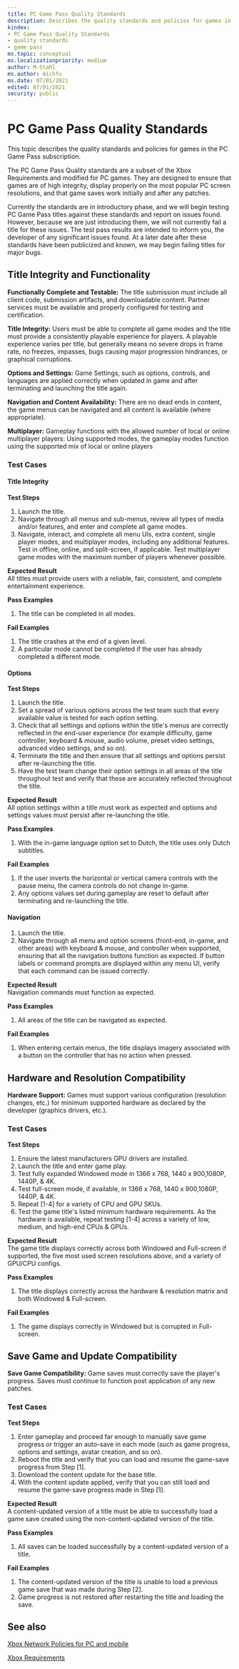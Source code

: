 ```yaml
---
title: PC Game Pass Quality Standards
description: Describes the quality standards and policies for games in the PC Game Pass subscription.
kindex:
- PC Game Pass Quality Standards
- quality standards
- game pass
ms.topic: conceptual
ms.localizationpriority: medium
author: M-Stahl
ms.author: michfu
ms.date: 07/01/2021
edited: 07/01/2021
security: public
---
```


# PC Game Pass Quality Standards

This topic describes the quality standards and policies for games in the PC Game Pass subscription.

The PC Game Pass Quality standards are a subset of the Xbox Requirements and modified for PC games.  They are designed to ensure that games are of high integrity, display properly on the most popular PC screen resolutions, and that game saves work initially and after any patches.

Currently the standards are in introductory phase, and we will begin testing PC Game Pass titles against these standards and report on issues found.  However, because we are just introducing them, we will not currently fail a title for these issues.  The test pass results are intended to inform you, the developer of any significant issues found.  At a later date after these standards have been publicized and known, we may begin failing titles for major bugs.

## Title Integrity and Functionality

**Functionally Complete and Testable:** The title submission must include all client code, submission artifacts, and downloadable content. Partner services must be available and properly configured for testing and certification. 

**Title Integrity:** Users must be able to complete all game modes and the title must provide a consistently playable experience for players. A playable experience varies per title, but generally means no severe drops in frame rate, no freezes, impasses, bugs causing major progression hindrances, or graphical corruptions. 

**Options and Settings:** Game Settings, such as options, controls, and languages are applied correctly when updated in game and after terminating and launching the title again.  

**Navigation and Content Availability:** There are no dead ends in content, the game menus can be navigated and all content is available (where appropriate). 

**Multiplayer:** Gameplay functions with the allowed number of local or online multiplayer players: Using supported modes, the gameplay modes function using the supported mix of local or online players 

### Test Cases

#### **Title Integrity**

**Test Steps**
1. Launch the title. 
2. Navigate through all menus and sub-menus, review all types of media and/or features, and enter and complete all game modes.
3. Navigate, interact, and complete all menu UIs, extra content, single player modes, and multiplayer modes, including any additional features. Test in offline, online, and split-screen, if applicable. Test multiplayer game modes with the maximum number of players whenever possible. 

**Expected Result**  
All titles must provide users with a reliable, fair, consistent, and complete entertainment experience. 

**Pass Examples**
1. The title can be completed in all modes. 

**Fail Examples** 
1. The title crashes at the end of a given level. 
2. A particular mode cannot be completed if the user has already completed a different mode. 

#### **Options**

**Test Steps**
1. Launch the title.
2. Set a spread of various options across the test team such that every available value is tested for each option setting. 
3. Check that all settings and options within the title's menus are correctly reflected in the end-user experience (for example difficulty, game controller, keyboard & mouse, audio volume, preset video settings, advanced video settings, and so on).
4. Terminate the title and then ensure that all settings and options persist after re-launching the title. 
5. Have the test team change their option settings in all areas of the title throughout test and verify that these are accurately reflected throughout the title. 

**Expected Result**  
All option settings within a title must work as expected and options and settings values must persist after re-launching the title. 

**Pass Examples**

1. With the in-game language option set to Dutch, the title uses only Dutch subtitles. 

**Fail Examples**
1. If the user inverts the horizontal or vertical camera controls with the pause menu, the camera controls do not change in-game. 
2. Any options values set during gameplay are reset to default after terminating and re-launching the title.

#### **Navigation**
1. Launch the title.
2. Navigate through all menu and option screens (front-end, in-game, and other areas) with keyboard & mouse, and controller when supported, ensuring that all the navigation buttons function as expected. If button labels or command prompts are displayed within any menu UI, verify that each command can be issued correctly.

**Expected Result**  
Navigation commands must function as expected.

**Pass Examples**
1. All areas of the title can be navigated as expected.

**Fail Examples**
1. When entering certain menus, the title displays imagery associated with a button on the controller that has no action when pressed.

## Hardware and Resolution Compatibility

**Hardware Support:** Games must support various configuration (resolution changes, etc.) for minimum supported hardware as declared by the developer (graphics drivers, etc.).  

### Test Cases 

**Test Steps** 
1. Ensure the latest manufacturers GPU drivers are installed.
2. Launch the title and enter game play.
3. Test fully expanded Windowed mode in 1366 x 768, 1440 x 900,1080P, 1440P, & 4K. 
4. Test full-screen mode, if available, in 1366 x 768, 1440 x 900,1080P, 1440P, & 4K.
5. Repeat [1-4] for a variety of CPU and GPU SKUs.
6. Test the game title's listed minimum hardware requirements.  As the hardware is available, repeat testing [1-4] across a variety of low, medium, and high-end CPUs & GPUs.

**Expected Result**  
The game title displays correctly across both Windowed and Full-screen if supported, the five most used screen resolutions above, and a variety of GPU/CPU configs.

**Pass Examples**
1. The title displays correctly across the hardware & resolution matrix and both Windowed & Full-screen. 

**Fail Examples**
1. The game displays correctly in Windowed but is corrupted in Full-screen. 

## Save Game and Update Compatibility

**Save Game Compatibility:** Game saves must correctly save the player's progress.  Saves must continue to function post application of any new patches.  

### Test Cases 

**Test Steps** 
1. Enter gameplay and proceed far enough to manually save game progress or trigger an auto-save in each mode (such as game progress, options and settings, avatar creation, and so on). 
2. Reboot the title and verify that you can load and resume the game-save progress from Step [1]. 
3. Download the content update for the base title. 
4. With the content update applied, verify that you can still load and resume the game-save progress made in Step [1]. 

**Expected Result**  
A content-updated version of a title must be able to successfully load a game save created using the non-content-updated version of the title. 

**Pass Examples**
1. All saves can be loaded successfully by a content-updated version of a title. 

**Fail Examples**
1. The content-updated version of the title is unable to load a previous game save that was made during Step [2]. 
2. Game progress is not restored after restarting the title and loading the save. 

## See also 

[Xbox Network Policies for PC and mobile](/gaming/xbox-live/policies/live-policies-pc) 

[Xbox Requirements](https://developer.microsoft.com/games/xbox/partner/certification-requirements)